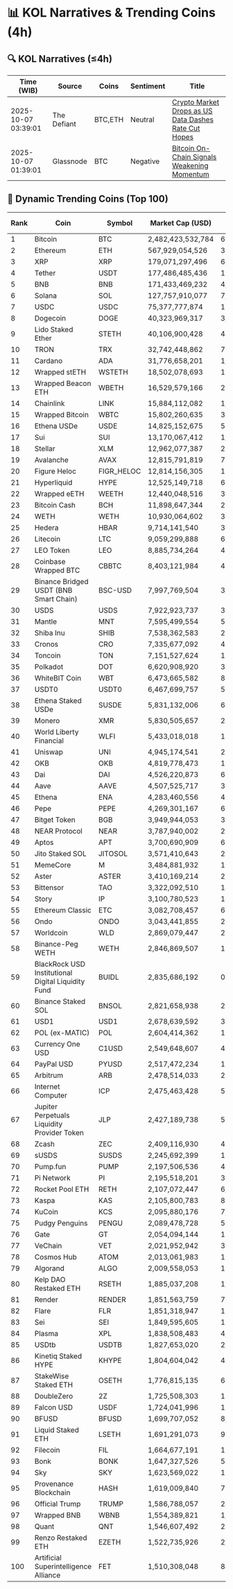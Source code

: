 # 📊 KOL Narratives & Trending Coins (4h)

## 🔍 KOL Narratives (≤4h)

| Time (WIB) | Source | Coins | Sentiment | Title |
|------------|--------|-------|-----------|-------|
| 2025-10-07 03:39:01 | The Defiant | BTC,ETH | Neutral | [Crypto Market Drops as US Data Dashes Rate Cut Hopes](https://thedefiant.io/example1) |
| 2025-10-07 01:39:01 | Glassnode | BTC | Negative | [Bitcoin On-Chain Signals Weakening Momentum](https://glassnode.com/example2) |

## 🚀 Dynamic Trending Coins (Top 100)

| Rank | Coin | Symbol | Market Cap (USD) | 24h Volume (USD) |
|------|------|--------|------------------|------------------|
| 1 | Bitcoin | BTC | 2,482,423,532,784 | 67,206,482,521 |
| 2 | Ethereum | ETH | 567,929,054,526 | 39,549,715,495 |
| 3 | XRP | XRP | 179,071,297,496 | 6,159,847,033 |
| 4 | Tether | USDT | 177,486,485,436 | 124,222,553,846 |
| 5 | BNB | BNB | 171,433,469,232 | 4,464,223,436 |
| 6 | Solana | SOL | 127,757,910,077 | 7,280,232,757 |
| 7 | USDC | USDC | 75,377,777,874 | 18,824,425,795 |
| 8 | Dogecoin | DOGE | 40,323,969,317 | 3,648,226,305 |
| 9 | Lido Staked Ether | STETH | 40,106,900,428 | 44,721,281 |
| 10 | TRON | TRX | 32,742,448,862 | 730,148,443 |
| 11 | Cardano | ADA | 31,776,658,201 | 1,724,775,982 |
| 12 | Wrapped stETH | WSTETH | 18,502,078,693 | 15,211,803 |
| 13 | Wrapped Beacon ETH | WBETH | 16,529,579,166 | 22,402,061 |
| 14 | Chainlink | LINK | 15,884,112,082 | 1,122,584,821 |
| 15 | Wrapped Bitcoin | WBTC | 15,802,260,635 | 331,672,641 |
| 16 | Ethena USDe | USDE | 14,825,152,675 | 504,138,568 |
| 17 | Sui | SUI | 13,170,067,412 | 1,198,035,688 |
| 18 | Stellar | XLM | 12,962,077,387 | 293,740,312 |
| 19 | Avalanche | AVAX | 12,815,791,819 | 759,171,091 |
| 20 | Figure Heloc | FIGR_HELOC | 12,814,156,305 | 10,733,784 |
| 21 | Hyperliquid | HYPE | 12,525,149,718 | 611,750,859 |
| 22 | Wrapped eETH | WEETH | 12,440,048,516 | 39,812,309 |
| 23 | Bitcoin Cash | BCH | 11,898,647,344 | 203,391,073 |
| 24 | WETH | WETH | 10,930,064,602 | 358,501,341 |
| 25 | Hedera | HBAR | 9,714,141,540 | 354,384,545 |
| 26 | Litecoin | LTC | 9,059,299,888 | 697,129,991 |
| 27 | LEO Token | LEO | 8,885,734,264 | 460,928 |
| 28 | Coinbase Wrapped BTC | CBBTC | 8,403,121,984 | 490,478,861 |
| 29 | Binance Bridged USDT (BNB Smart Chain) | BSC-USD | 7,997,769,504 | 3,829,869,275 |
| 30 | USDS | USDS | 7,922,923,737 | 34,608,996 |
| 31 | Mantle | MNT | 7,595,499,554 | 567,627,457 |
| 32 | Shiba Inu | SHIB | 7,538,362,583 | 207,759,988 |
| 33 | Cronos | CRO | 7,335,677,092 | 43,369,550 |
| 34 | Toncoin | TON | 7,151,527,624 | 139,307,346 |
| 35 | Polkadot | DOT | 6,620,908,920 | 372,209,631 |
| 36 | WhiteBIT Coin | WBT | 6,473,665,582 | 83,659,858 |
| 37 | USDT0 | USDT0 | 6,467,699,757 | 598,727,205 |
| 38 | Ethena Staked USDe | SUSDE | 5,831,132,006 | 62,713,704 |
| 39 | Monero | XMR | 5,830,505,657 | 240,090,044 |
| 40 | World Liberty Financial | WLFI | 5,433,018,018 | 169,701,433 |
| 41 | Uniswap | UNI | 4,945,174,541 | 279,390,420 |
| 42 | OKB | OKB | 4,819,778,473 | 165,507,940 |
| 43 | Dai | DAI | 4,526,220,873 | 67,424,421 |
| 44 | Aave | AAVE | 4,507,525,717 | 387,691,762 |
| 45 | Ethena | ENA | 4,283,460,556 | 484,491,742 |
| 46 | Pepe | PEPE | 4,269,301,167 | 620,857,931 |
| 47 | Bitget Token | BGB | 3,949,944,053 | 378,428,949 |
| 48 | NEAR Protocol | NEAR | 3,787,940,002 | 282,753,183 |
| 49 | Aptos | APT | 3,700,690,909 | 650,393,623 |
| 50 | Jito Staked SOL | JITOSOL | 3,571,410,643 | 20,697,548 |
| 51 | MemeCore | M | 3,484,881,932 | 16,692,616 |
| 52 | Aster | ASTER | 3,410,169,214 | 2,207,892,431 |
| 53 | Bittensor | TAO | 3,322,092,510 | 141,440,914 |
| 54 | Story | IP | 3,100,780,523 | 102,795,995 |
| 55 | Ethereum Classic | ETC | 3,082,708,457 | 62,451,207 |
| 56 | Ondo | ONDO | 3,043,441,855 | 253,089,176 |
| 57 | Worldcoin | WLD | 2,869,079,447 | 209,118,529 |
| 58 | Binance-Peg WETH | WETH | 2,846,869,507 | 116,960,127 |
| 59 | BlackRock USD Institutional Digital Liquidity Fund | BUIDL | 2,835,686,192 | 0.0 |
| 60 | Binance Staked SOL | BNSOL | 2,821,658,938 | 20,968,865 |
| 61 | USD1 | USD1 | 2,678,639,592 | 300,473,348 |
| 62 | POL (ex-MATIC) | POL | 2,604,414,362 | 120,475,844 |
| 63 | Currency One USD | C1USD | 2,549,648,607 | 438,497 |
| 64 | PayPal USD | PYUSD | 2,517,472,234 | 113,571,293 |
| 65 | Arbitrum | ARB | 2,478,514,033 | 291,771,422 |
| 66 | Internet Computer | ICP | 2,475,463,428 | 59,767,920 |
| 67 | Jupiter Perpetuals Liquidity Provider Token | JLP | 2,427,189,738 | 57,695,499 |
| 68 | Zcash | ZEC | 2,409,116,930 | 495,612,769 |
| 69 | sUSDS | SUSDS | 2,245,692,399 | 17,257,564 |
| 70 | Pump.fun | PUMP | 2,197,506,536 | 466,069,088 |
| 71 | Pi Network | PI | 2,195,518,201 | 35,989,542 |
| 72 | Rocket Pool ETH | RETH | 2,107,072,447 | 6,020,852 |
| 73 | Kaspa | KAS | 2,105,800,783 | 81,471,156 |
| 74 | KuCoin | KCS | 2,095,880,176 | 7,076,315 |
| 75 | Pudgy Penguins | PENGU | 2,089,478,728 | 506,975,910 |
| 76 | Gate | GT | 2,054,094,144 | 13,696,627 |
| 77 | VeChain | VET | 2,021,952,942 | 35,197,437 |
| 78 | Cosmos Hub | ATOM | 2,013,061,983 | 118,801,331 |
| 79 | Algorand | ALGO | 2,009,558,053 | 103,588,091 |
| 80 | Kelp DAO Restaked ETH | RSETH | 1,885,037,208 | 1,840,490 |
| 81 | Render | RENDER | 1,851,563,759 | 70,439,912 |
| 82 | Flare | FLR | 1,851,318,947 | 11,265,952 |
| 83 | Sei | SEI | 1,849,595,605 | 160,722,964 |
| 84 | Plasma | XPL | 1,838,508,483 | 4,394,198,957 |
| 85 | USDtb | USDTB | 1,827,653,020 | 2,070,521 |
| 86 | Kinetiq Staked HYPE | KHYPE | 1,804,604,042 | 44,761,724 |
| 87 | StakeWise Staked ETH | OSETH | 1,776,815,135 | 612,188 |
| 88 | DoubleZero | 2Z | 1,725,508,303 | 163,849,597 |
| 89 | Falcon USD | USDF | 1,724,041,996 | 15,209,452 |
| 90 | BFUSD | BFUSD | 1,699,707,052 | 8,897,178 |
| 91 | Liquid Staked ETH | LSETH | 1,691,291,073 | 918,695 |
| 92 | Filecoin | FIL | 1,664,677,191 | 171,583,771 |
| 93 | Bonk | BONK | 1,647,327,526 | 527,816,785 |
| 94 | Sky | SKY | 1,623,569,022 | 19,843,372 |
| 95 | Provenance Blockchain | HASH | 1,619,009,840 | 71,976 |
| 96 | Official Trump | TRUMP | 1,586,788,057 | 242,129,517 |
| 97 | Wrapped BNB | WBNB | 1,554,389,821 | 1,119,972,156 |
| 98 | Quant | QNT | 1,546,607,492 | 25,088,555 |
| 99 | Renzo Restaked ETH | EZETH | 1,522,735,926 | 2,045,797 |
| 100 | Artificial Superintelligence Alliance | FET | 1,510,308,048 | 84,516,088 |